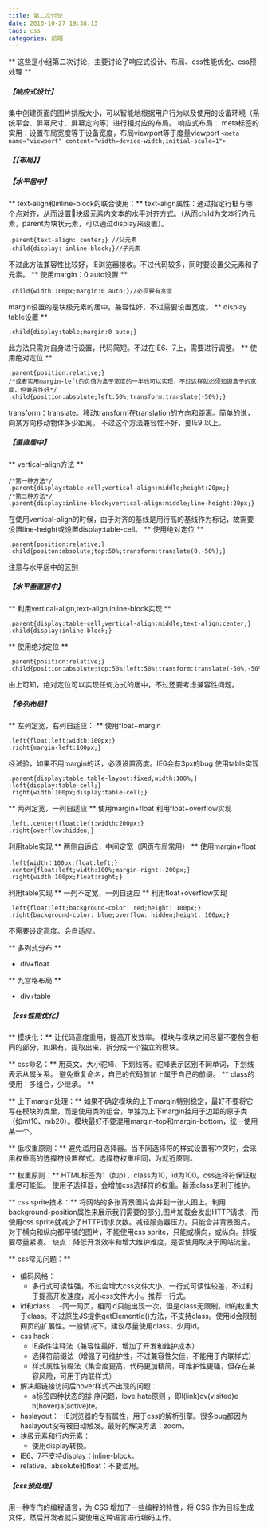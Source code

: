 ```yaml
---
title: 第二次讨论
date: 2016-10-27 19:38:13
tags: css
categories: 前端
---
```

** 这些是小组第二次讨论，主要讨论了响应式设计、布局、css性能优化、css预处理 **
<!--more-->
##### 【响应式设计】

集中创建页面的图片排版大小，可以智能地根据用户行为以及使用的设备环境（系统平台、屏幕尺寸、屏幕定向等）进行相对应的布局。
响应式布局：
meta标签的实用：设置布局宽度等于设备宽度，布局viewport等于度量viewport
`<meta name="viewport" content="width=device-width,initial-scale=1">`
##### 【【布局】】
##### 【水平居中】
** text-align和inline-block的联合使用：**
text-align属性：通过指定行框与哪个点对齐，从而设置块级元素内文本的水平对齐方式。（从而child为文本行内元素，parent为块状元素，可以通过display来设置）。  

    .parent{text-align: center;} //父元素
    .child{display: inline-block;}//子元素  
不过此方法兼容性比较好，IE浏览器接收。不过代码较多，同时要设置父元素和子元素。
** 使用margin：0 auto设置 **  

    .child{width:100px;margin:0 auto;}//必须要有宽度
margin设置的是块级元素的居中。兼容性好，不过需要设置宽度。
** display：table设置 **

    .child{display:table;margin:0 auto;}
此方法只需对自身进行设置，代码简短。不过在IE6、7上，需要进行调整。
** 使用绝对定位 **

    .parent{position:relative;}
    /*或者实用margin-left的负值为盒子宽度的一半也可以实现，不过这样就必须知道盒子的宽度，但兼容性好*/
    .child{position:absolute;left:50%;transform:translate(-50%);}
transform：translate。移动transform在translation的方向和距离。简单的说，向某方向移动物体多少距离。
不过这个方法兼容性不好，要IE9 以上。
##### 【垂直居中】
** vertical-align方法 **

    /*第一种方法*/ 
    .parent{display:table-cell;vertical-align:middle;height:20px;} 
    /*第二种方法*/ 
    .parent{display:inline-block;vertical-align:middle;line-height:20px;}
在使用vertical-align的时候，由于对齐的基线是用行高的基线作为标记，故需要设置line-height或设置display:table-cell。
** 使用绝对定位 **

    .parent{position:relative;} 
    .child{positon:absolute;top:50%;transform:translate(0,-50%);}
注意与水平居中的区别
##### 【水平垂直居中】
** 利用vertical-align,text-align,inline-block实现 **

    .parent{display:table-cell;vertical-align:middle;text-align:center;} 
    .child{display:inline-block;}
** 使用绝对定位 **

    .parent{position:relative;} 
    .child{position:absolute;top:50%;left:50%;transform:translate(-50%,-50%);}
由上可知，绝对定位可以实现任何方式的居中，不过还要考虑兼容性问题。
##### 【多列布局】
** 左列定宽，右列自适应： **
使用float+margin  

    .left{float:left;width:100px;}
    .right{margin-left:100px;}
经试验，如果不用margin的话，必须设置高度。IE6会有3px的bug
使用table实现

    .parent{display:table;table-layout:fixed;width:100%;} 
    .left{display:table-cell;} 
    .right{width:100px;display:table-cell;}
** 两列定宽，一列自适应 **
使用margin+float
利用float+overflow实现

    .left,.center{float:left:width:200px;} 
    .right{overflow:hidden;}
利用table实现
** 两侧自适应，中间定宽（网页布局常用） **
使用margin+float 
 
    .left{width：100px;float:left;}
    .center{float:left;width:100%;margin-right:-200px;} 
    .right{width:100px;float:right;}
利用table实现
** 一列不定宽，一列自适应 **
利用float+overflow实现

    .left{float:left;background-color: red;height: 100px;}
    .right{background-color: blue;overflow: hidden;height: 100px;}
不需要设定高度。会自适应。

** 多列式分布 **
* div+float

** 九宫格布局 **
* div+table

##### 【css性能优化】

** 模块化：**
让代码高度重用，提高开发效率。
模块与模块之间尽量不要包含相同的部分，如果有，提取出来，拆分成一个独立的模块。

** css命名：**
用英文。大小驼峰、下划线等。驼峰表示区别不同单词，下划线表示从属关系。
避免重复命名，自己的代码前加上属于自己的前缀。
** class的使用：多组合，少继承。 **

** 上下margin处理：**
如果不确定模块的上下margin特别稳定，最好不要将它写在模块的类里，而是使用类的组合，单独为上下margin挂用于边距的原子类（如mt10、mb20）。模块最好不要混用margin-top和margin-bottom，统一使用某一个。

** 低权重原则：**
避免滥用自选择器。当不同选择符的样式设置有冲突时，会采用权重高的选择符设置样式。选择符权重相同，为就近原则。

** 权重原则：**
HTML标签为1（如p），class为10，id为100。css选择符保证权重尽可能低。
使用子选择器，会增加css选择符的权重。新添class更利于维护。

** css sprite技术：**
将网站的多张背景图片合并到一张大图上。利用background-position属性来展示我们需要的部分,图片加载会发出HTTP请求，而使用css sprite就减少了HTTP请求次数。减轻服务器压力。只能合并背景图片。对于横向和纵向都平铺的图片，不能使用css sprite，只能或横向，或纵向。排版要尽量紧凑。
缺点：降低开发效率和增大维护难度，是否使用取决于网站流量。

** css常见问题：** 
* 编码风格：
   - 多行式可读性强，不过会增大css文件大小，一行式可读性较差，不过利于提高开发速度，减小css文件大小。推荐一行式。
* id和class：
    -同一网页，相同id只能出现一次，但是class无限制。id的权重大于class。不过原生JS提供getElementId()方法，不支持class。使用id会限制网页的扩展性。一般情况下，建议尽量使用class，少用id。
* css hack：
    - IE条件注释法（兼容性最好，增加了开发和维护成本）
    - 选择符前缀法（增强了可维护性，不过兼容性欠佳，不能用于内联样式）
    - 样式属性前缀法（集合度更高，代码更加精简，可维护性更强，但存在兼容风险，可用于内联样式）  
* 解决超链接访问后hover样式不出现的问题：
    - a标签四种状态的排 序问题，love hate原则 ，即l(link)ov(visited)e h(hover)a(active)te。
* haslayout：
   -IE浏览器的专有属性，用于css的解析引擎。很多bug都因为haslayout没有被自动触发。最好的解决方法：zoom。
* 块级元素和行内元素：
    - 使用display转换。
* IE6、7不支持display：inline-block。
* relative、absolute和float：不要滥用。
##### 【css预处理】
用一种专门的编程语言，为 CSS 增加了一些编程的特性，将 CSS 作为目标生成文件，然后开发者就只要使用这种语言进行编码工作。